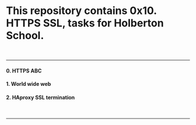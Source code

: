 <h1>This repository contains 0x10. HTTPS SSL, tasks for Holberton School.</h1>
<br>
<hr>
<h4>0. HTTPS ABC</h4>
<h4>1. World wide web</h4>
<h4>2. HAproxy SSL termination</h4>
<br>
<hr>